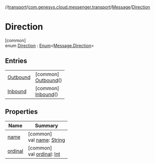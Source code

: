 //[transport](../../../../index.md)/[com.genesys.cloud.messenger.transport](../../index.md)/[Message](../index.md)/[Direction](index.md)

# Direction

[common]\
enum [Direction](index.md) : [Enum](https://kotlinlang.org/api/latest/jvm/stdlib/kotlin/-enum/index.html)&lt;[Message.Direction](index.md)&gt;

## Entries

| | |
|---|---|
| [Outbound](-outbound/index.md) | [common]<br>[Outbound](-outbound/index.md)() |
| [Inbound](-inbound/index.md) | [common]<br>[Inbound](-inbound/index.md)() |

## Properties

| Name | Summary |
|---|---|
| [name](../../-region/-p-r-o-d/index.md#-372974862%2FProperties%2F1011328436) | [common]<br>val [name](../../-region/-p-r-o-d/index.md#-372974862%2FProperties%2F1011328436): [String](https://kotlinlang.org/api/latest/jvm/stdlib/kotlin/-string/index.html) |
| [ordinal](../../-region/-p-r-o-d/index.md#-739389684%2FProperties%2F1011328436) | [common]<br>val [ordinal](../../-region/-p-r-o-d/index.md#-739389684%2FProperties%2F1011328436): [Int](https://kotlinlang.org/api/latest/jvm/stdlib/kotlin/-int/index.html) |
